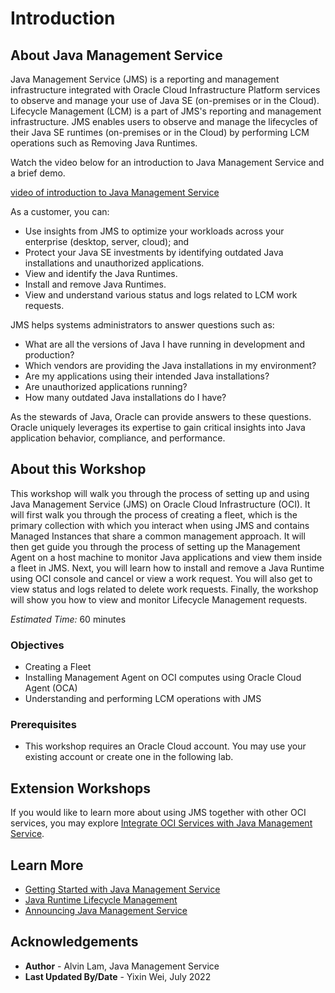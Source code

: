 # Introduction

## About Java Management Service

Java Management Service (JMS) is a reporting and management infrastructure integrated with Oracle Cloud Infrastructure Platform services to observe and manage your use of Java SE (on-premises or in the Cloud). Lifecycle Management (LCM) is a part of JMS's reporting and management infrastructure. JMS enables users to observe and manage the lifecycles of their Java SE runtimes (on-premises or in the Cloud) by performing LCM operations such as Removing Java Runtimes.

Watch the video below for an introduction to Java Management Service and a brief demo.

[video of introduction to Java Management Service](youtube:YCgJxqvglCI)



As a customer, you can:

* Use insights from JMS to optimize your workloads across your enterprise (desktop, server, cloud); and
* Protect your Java SE investments by identifying outdated Java installations and unauthorized applications.
* View and identify the Java Runtimes.
* Install and remove Java Runtimes.
* View and understand various status and logs related to LCM work requests.

JMS helps systems administrators to answer questions such as:

* What are all the versions of Java I have running in development and production?
* Which vendors are providing the Java installations in my environment?
* Are my applications using their intended Java installations?
* Are unauthorized applications running?
* How many outdated Java installations do I have?

As the stewards of Java, Oracle can provide answers to these questions. Oracle uniquely leverages its expertise to gain critical insights into Java application behavior, compliance, and performance.

## About this Workshop

 This workshop will walk you through the process of setting up and using Java Management Service (JMS) on Oracle Cloud Infrastructure (OCI). It will first walk you through the process of creating a fleet, which is the primary collection with which you interact when using JMS and contains Managed Instances that share a common management approach. It will then get guide you through the process of setting up the Management Agent on a host machine to monitor Java applications and view them inside a fleet in JMS. Next, you will learn how to install and remove a Java Runtime using OCI console and cancel or view a work request. You will also get to view status and logs related to delete work requests. Finally, the workshop will show you how to view and monitor Lifecycle Management requests.

*Estimated Time:* 60 minutes

### Objectives

* Creating a Fleet
* Installing Management Agent on OCI computes using Oracle Cloud Agent (OCA)
* Understanding and performing LCM operations with JMS

### Prerequisites

* This workshop requires an Oracle Cloud account. You may use your existing account or create one in the following lab.

## Extension Workshops

If you would like to learn more about using JMS together with other OCI services, you may explore [Integrate OCI Services with Java Management Service](https://apexapps.oracle.com/pls/apex/dbpm/r/livelabs/view-workshop?wid=3203).


## Learn More

* [Getting Started with Java Management Service](https://docs.oracle.com/en-us/iaas/jms/doc/getting-started-java-management-service.html)
* [Java Runtime Lifecycle Management](https://docs.oracle.com/en-us/iaas/jms/doc/java-runtime-lifecycle-management.html)
* [Announcing Java Management Service](https://blogs.oracle.com/java/post/announcing-java-management-service)


## Acknowledgements

* **Author** - Alvin Lam, Java Management Service
* **Last Updated By/Date** - Yixin Wei, July 2022
